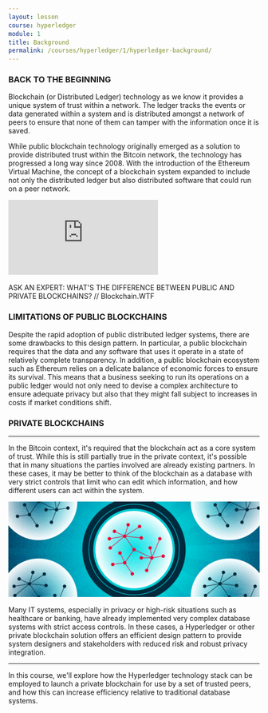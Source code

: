```yaml
---
layout: lesson
course: hyperledger
module: 1
title: Background
permalink: /courses/hyperledger/1/hyperledger-background/
---
```

<h3>BACK TO THE BEGINNING</h3>

Blockchain (or Distributed Ledger) technology as we know it provides a unique system of trust within a network. The ledger tracks the events or data generated within a system and is distributed amongst a network of peers to ensure that none of them can tamper with the information once it is saved.

While public blockchain technology originally emerged as a solution to provide distributed trust within the Bitcoin network, the technology has progressed a long way since 2008. With the introduction of the Ethereum Virtual Machine, the concept of a blockchain system expanded to include not only the distributed ledger but also distributed software that could run on a peer network.
<iframe src="https://www.youtube.com/embed/biHMZDmm8qc" frameborder="0" allowfullscreen="allowfullscreen" data-mce-fragment="1"></iframe>

<span class="imageCaption"><span class="mainImageTitle">ASK AN EXPERT: WHAT'S THE DIFFERENCE BETWEEN PUBLIC AND PRIVATE BLOCKCHAINS?</span><span> // Blockchain.WTF</span>

<h3>LIMITATIONS OF PUBLIC BLOCKCHAINS</h3>

Despite the rapid adoption of public distributed ledger systems, there are some drawbacks to this design pattern. In particular, a public blockchain requires that the data and any software that uses it operate in a state of relatively complete transparency. In addition, a public blockchain ecosystem such as Ethereum relies on a delicate balance of economic forces to ensure its survival. This means that a business seeking to run its operations on a public ledger would not only need to devise a complex architecture to ensure adequate privacy but also that they might fall subject to increases in costs if market conditions shift.
<h3>PRIVATE BLOCKCHAINS</h3>

<hr />

In the Bitcoin context, it's required that the blockchain act as a core system of trust. While this is still partially true in the private context, it's possible that in many situations the parties involved are already existing partners. In these cases, it may be better to think of the blockchain as a database with very strict controls that limit who can edit which information, and how different users can act within the system.

<img src="/assets/img/courses/private-blockchains/PrivateBC-01.png" />

Many IT systems, especially in privacy or high-risk situations such as healthcare or banking, have already implemented very complex database systems with strict access controls. In these cases, a Hyperledger or other private blockchain solution offers an efficient design pattern to provide system designers and stakeholders with reduced risk and robust privacy integration.

<hr />

In this course, we'll explore how the Hyperledger technology stack can be employed to launch a private blockchain for use by a set of trusted peers, and how this can increase efficiency relative to traditional database systems.
